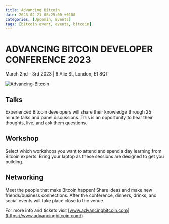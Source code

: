 ```yaml
---
title: Advancing Bitcoin
date: 2023-02-21 08:25:00 +0100
categories: [Upcomin, Events]
tags: [bitcoin event, events, bitcoin]
---
```


# **ADVANCING BITCOIN DEVELOPER CONFERENCE 2023**

March 2nd - 3rd 2023 | 6 Alie St, London, E1 8QT

![Advancing-Bitcoin](https://nostr.build/i/nostr.build_67ce89b71b6265574cfe755f5958dbda0813b55b7cfae68aa10d2256dc0d2a55.png)

## Talks

Experienced Bitcoin developers will share their knowledge through 25 minute talks and panel discussions. This is an opportunity to hear their thoughts, live, and ask them questions.

## Workshop

Select which workshops you want to attend and spend a day learning from Bitcoin experts. Bring your laptop as these sessions are designed to get you building.

## Networking

Meet the people that make Bitcoin happen! Share ideas and make new friends/business connections. After the conference, dinners, drinks, and social events will take place close to the venue.

For more info and tickets visit [www.advancingbitcoin.com](https://www.advancingbitcoin.com/)
